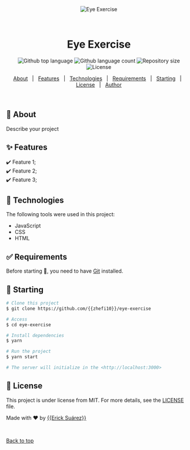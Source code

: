 <div align="center" id="top"> 
  <img src="./.github/app.gif" alt="Eye Exercise" />

  &#xa0;

  <!-- <a href="https://eyeexercise.netlify.app">Demo</a> -->
</div>

<h1 align="center">Eye Exercise</h1>

<p align="center">
  <img alt="Github top language" src="https://img.shields.io/github/languages/top/{{zhefi10}}/eye-exercise?color=56BEB8">

  <img alt="Github language count" src="https://img.shields.io/github/languages/count/{{zhefi10}}/eye-exercise?color=56BEB8">

  <img alt="Repository size" src="https://img.shields.io/github/repo-size/{{zhefi10}}/eye-exercise?color=56BEB8">

  <img alt="License" src="https://img.shields.io/github/license/{{zhefi10}}/eye-exercise?color=56BEB8">

  <!-- <img alt="Github issues" src="https://img.shields.io/github/issues/{{zhefi10}}/eye-exercise?color=56BEB8" /> -->

  <!-- <img alt="Github forks" src="https://img.shields.io/github/forks/{{zhefi10}}/eye-exercise?color=56BEB8" /> -->

  <!-- <img alt="Github stars" src="https://img.shields.io/github/stars/{{zhefi10}}/eye-exercise?color=56BEB8" /> -->
</p>

<!-- Status -->

<!-- <h4 align="center"> 
	🚧  Eye Exercise 🚀 Under construction...  🚧
</h4> 

<hr> -->

<p align="center">
  <a href="#dart-about">About</a> &#xa0; | &#xa0; 
  <a href="#sparkles-features">Features</a> &#xa0; | &#xa0;
  <a href="#rocket-technologies">Technologies</a> &#xa0; | &#xa0;
  <a href="#white_check_mark-requirements">Requirements</a> &#xa0; | &#xa0;
  <a href="#checkered_flag-starting">Starting</a> &#xa0; | &#xa0;
  <a href="#memo-license">License</a> &#xa0; | &#xa0;
  <a href="https://github.com/{{zhefi10}}" target="_blank">Author</a>
</p>

<br>

## :dart: About ##

Describe your project

## :sparkles: Features ##

:heavy_check_mark: Feature 1;\
:heavy_check_mark: Feature 2;\
:heavy_check_mark: Feature 3;

## :rocket: Technologies ##

The following tools were used in this project:

- JavaScript
- CSS
- HTML

## :white_check_mark: Requirements ##

Before starting :checkered_flag:, you need to have [Git](https://git-scm.com) installed.

## :checkered_flag: Starting ##

```bash
# Clone this project
$ git clone https://github.com/{{zhefi10}}/eye-exercise

# Access
$ cd eye-exercise

# Install dependencies
$ yarn

# Run the project
$ yarn start

# The server will initialize in the <http://localhost:3000>
```

## :memo: License ##

This project is under license from MIT. For more details, see the [LICENSE](LICENSE.md) file.


Made with :heart: by <a href="https://github.com/{{zhefi10}}" target="_blank">{{Erick Suárez}}</a>

&#xa0;

<a href="#top">Back to top</a>
